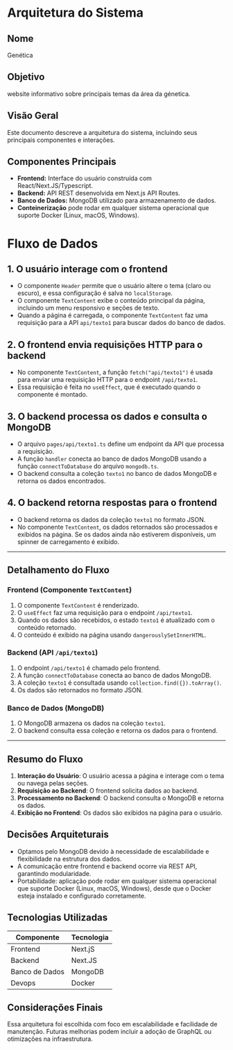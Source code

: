 # Arquitetura do Sistema

## Nome
Genética

## Objetivo
website informativo sobre principais temas da área da génetica.

## Visão Geral
Este documento descreve a arquitetura do sistema, incluindo seus principais componentes e interações.

## Componentes Principais
- **Frontend:** Interface do usuário construída com React/Next.JS/Typescript.
- **Backend:** API REST desenvolvida em Next.js API Routes.
- **Banco de Dados:** MongoDB utilizado para armazenamento de dados.
- **Conteinerização** pode rodar em qualquer sistema operacional que suporte Docker (Linux, macOS, Windows).

# Fluxo de Dados

## 1. O usuário interage com o frontend
- O componente `Header` permite que o usuário altere o tema (claro ou escuro), e essa configuração é salva no `localStorage`.
- O componente `TextContent` exibe o conteúdo principal da página, incluindo um menu responsivo e seções de texto.
- Quando a página é carregada, o componente `TextContent` faz uma requisição para a API `api/texto1` para buscar dados do banco de dados.

## 2. O frontend envia requisições HTTP para o backend
- No componente `TextContent`, a função `fetch("api/texto1")` é usada para enviar uma requisição HTTP para o endpoint `/api/texto1`.
- Essa requisição é feita no `useEffect`, que é executado quando o componente é montado.

## 3. O backend processa os dados e consulta o MongoDB
- O arquivo `pages/api/texto1.ts` define um endpoint da API que processa a requisição.
- A função `handler` conecta ao banco de dados MongoDB usando a função `connectToDatabase` do arquivo `mongodb.ts`.
- O backend consulta a coleção `texto1` no banco de dados MongoDB e retorna os dados encontrados.

## 4. O backend retorna respostas para o frontend
- O backend retorna os dados da coleção `texto1` no formato JSON.
- No componente `TextContent`, os dados retornados são processados e exibidos na página. Se os dados ainda não estiverem disponíveis, um spinner de carregamento é exibido.

---

## Detalhamento do Fluxo

### **Frontend (Componente `TextContent`)**
1. O componente `TextContent` é renderizado.
2. O `useEffect` faz uma requisição para o endpoint `/api/texto1`.
3. Quando os dados são recebidos, o estado `texto1` é atualizado com o conteúdo retornado.
4. O conteúdo é exibido na página usando `dangerouslySetInnerHTML`.

### **Backend (API `/api/texto1`)**
1. O endpoint `/api/texto1` é chamado pelo frontend.
2. A função `connectToDatabase` conecta ao banco de dados MongoDB.
3. A coleção `texto1` é consultada usando `collection.find({}).toArray()`.
4. Os dados são retornados no formato JSON.

### **Banco de Dados (MongoDB)**
1. O MongoDB armazena os dados na coleção `texto1`.
2. O backend consulta essa coleção e retorna os dados para o frontend.

---

## Resumo do Fluxo
1. **Interação do Usuário**: O usuário acessa a página e interage com o tema ou navega pelas seções.
2. **Requisição ao Backend**: O frontend solicita dados ao backend.
3. **Processamento no Backend**: O backend consulta o MongoDB e retorna os dados.
4. **Exibição no Frontend**: Os dados são exibidos na página para o usuário.

## Decisões Arquiteturais
- Optamos pelo MongoDB devido à necessidade de escalabilidade e flexibilidade na estrutura dos dados.
- A comunicação entre frontend e backend ocorre via REST API, garantindo modularidade.
- Portabilidade:  aplicação pode rodar em qualquer sistema operacional que suporte Docker (Linux, macOS, Windows), desde que o Docker esteja instalado e configurado corretamente.


## Tecnologias Utilizadas
| Componente     |   Tecnologia    |
|----------------|-----------------|
| Frontend       |   Next.jS       |
| Backend        |   Next.JS       |
| Banco de Dados |   MongoDB       |
| Devops         |   Docker        |

## Considerações Finais
Essa arquitetura foi escolhida com foco em escalabilidade e facilidade de manutenção. Futuras melhorias podem incluir a adoção de GraphQL ou otimizações na infraestrutura.


